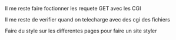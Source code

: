 Il me reste faire foctionner les requete GET avec les CGI

Il me reste de verifier quand on telecharge avec des cgi des fichiers

Faire du style sur les differentes pages pour faire un site styler
